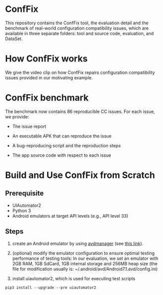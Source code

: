 # ConfFix

This repository contains the ConfFix tool, the evaluation detail and the benchmark of real-world configuration compatibility issues, which are available in three separate folders: tool and source code, evaluation, and DataSet.

# How ConfFix works
We give the video clip on how ConfFix repairs configuration compatibility issues provided in our motivating example.

# ConfFix benchmark

The benchmark now contains 86 reproducible CC issues.
For each issue, we provide:

* The issue report

* An executable APK that can reproduce the issue

* A bug-reproducing script and the reproduction steps

* The app source code with respect to each issue

# Build and Use ConfFix from Scratch

## Prerequisite

* UIAutomator2
* Python 3
* Android emulators at target API levels (e.g., API level 33)

## Steps

1. create an Android emulator by using [avdmanager](https://developer.android.com/studio/command-line/avdmanager) (see [this link](https://stackoverflow.com/questions/43275238/how-to-set-system-images-path-when-creating-an-android-avd)).

2. (optional) modify the emulator configuration to ensure optimal testing performance of testing tools:
In our evaluation, we set an emulator with 2GB RAM, 1GB SdCard, 1GB internal storage and 256MB heap size (the file for modification usually is: ~/.android/avd/Android7.1.avd/config.ini)

3. install uiautomator2, which is used for executing test scripts

```
pip3 install --upgrade --pre uiautomator2
```
